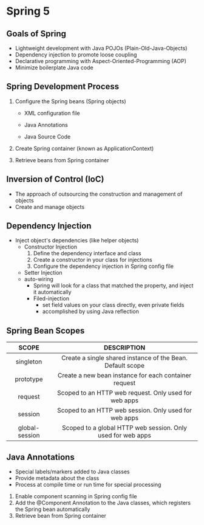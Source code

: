 # Spring 5

## Goals of Spring

* Lightweight development with Java POJOs (Plain-Old-Java-Objects)
* Dependency injection to promote loose coupling
* Declarative programming with Aspect-Oriented-Programming (AOP)
* Minimize boilerplate Java code

## Spring Development Process

1. Configure the Spring beans (Spring objects)

   * XML configuration file

   * Java Annotations

   * Java Source Code

2. Create Spring container (known as ApplicationContext)

3. Retrieve beans from Spring container

## Inversion of Control (IoC)

* The approach of outsourcing the construction and management of objects
* Create and manage objects

## Dependency Injection

* Inject object's dependencies (like helper objects)
  * Constructor Injection
    1. Define the dependency interface and class
    2. Create a constructor in your class for injections
    3. Configure the dependency injection in Spring config file
  * Setter Injection
  * auto-wiring
    * Spring will look for a class that matched the property, and inject it automatically
    * Filed-injection
      * set field values on your class directly, even private fields
      * accomplished by using Java reflection

## Spring Bean Scopes

|     SCOPE      |                         DESCRIPTION                         |
| :------------: | :---------------------------------------------------------: |
|   singleton    | Create a single shared instance of the Bean. Default scope  |
|   prototype    |    Create a new bean instance for each container request    |
|    request     |    Scoped to an HTTP web request. Only used for web apps    |
|    session     |    Scoped to an HTTP web session. Only used for web apps    |
| global-session | Scoped to a global HTTP web session. Only used for web apps |

## Java Annotations

* Special labels/markers added to Java classes
* Provide metadata about the class
* Process at compile time or run time for special processing

1. Enable component scanning in Spring config file
2. Add the @Component Annotation to the Java classes, which registers the Spring bean automatically
3. Retrieve bean from Spring container 